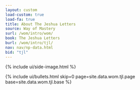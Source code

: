 ```yaml
---
layout: custom
load-custom: true
load-fa: true
title: About The Jeshua Letters
source: Way of Mastery
surl: /wom/intro/wom/
book: The Jeshua Letters
burl: /wom/intro/tjl/
nav: nav/np-data.html
bid: "tjl"
---
```


<div class="custom-side-image">
  {% include ui/side-image.html %}
</div>

{% include ui/bullets.html
  skip=0
  page=site.data.wom.tjl.page
  base=site.data.wom.tjl.base
%}

